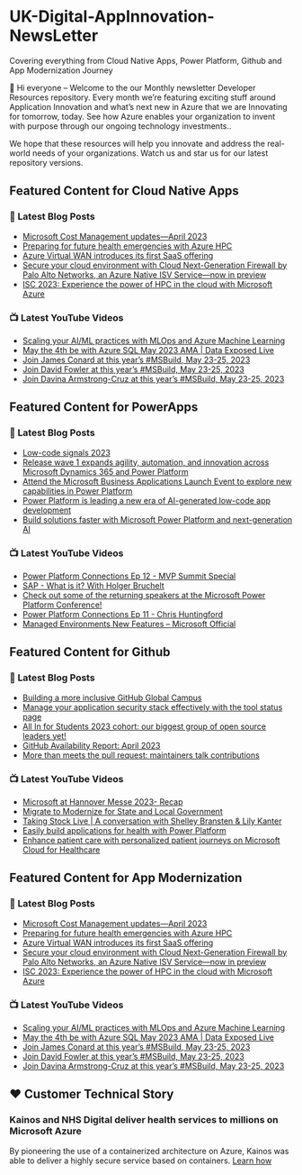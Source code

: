 # UK-Digital-AppInnovation-NewsLetter

Covering everything from Cloud Native Apps, Power Platform, Github and App Modernization Journey

👋 Hi everyone – Welcome to the our Monthly newsletter Developer Resources repository. Every month we’re featuring exciting stuff around Application Innovation and what’s next new in Azure that we are Innovating for tomorrow, today. See how Azure enables your organization to invent with purpose through our ongoing technology investments..


We hope that these resources will help you innovate and address the real-world needs of your organizations. Watch us and star us for our latest repository versions.

## Featured Content for Cloud Native Apps


### 📝 Latest Blog Posts

    
<!-- BLOGCNA:START -->
- [Microsoft Cost Management updates—April 2023](https://azure.microsoft.com/blog/microsoft-cost-management-updates-april-2023/)
- [Preparing for future health emergencies with Azure HPC ](https://azure.microsoft.com/blog/preparing-for-future-health-emergencies-with-azure-hpc/)
- [Azure Virtual WAN introduces its first SaaS offering](https://azure.microsoft.com/blog/azure-virtual-wan-introduces-its-first-saas-offering/)
- [Secure your cloud environment with Cloud Next-Generation Firewall by Palo Alto Networks, an Azure Native ISV Service—now in preview](https://azure.microsoft.com/blog/secure-your-cloud-environment-with-cloud-nextgeneration-firewall-by-palo-alto-networks-an-azure-native-isv-service-now-in-pre/)
- [ISC 2023: Experience the power of HPC in the cloud with Microsoft Azure](https://azure.microsoft.com/blog/isc-2023-experience-the-power-of-hpc-in-the-cloud-with-microsoft-azure/)
<!-- BLOGCNA:END -->

### 📺 Latest YouTube Videos

 
<!-- YOUTUBECNA:START -->
- [Scaling your AI/ML practices with MLOps and Azure Machine Learning](https://www.youtube.com/watch?v=u1S51F1-Lcs)
- [May the 4th be with Azure SQL May 2023 AMA | Data Exposed Live](https://www.youtube.com/watch?v=hXeZ9Q580fs)
- [Join James Conard at this year’s #MSBuild, May 23-25, 2023](https://www.youtube.com/watch?v=ktdyGNqfgJs)
- [Join David Fowler at this year’s #MSBuild, May 23-25, 2023](https://www.youtube.com/watch?v=UTx982w47yo)
- [Join Davina Armstrong-Cruz at this year’s #MSBuild, May 23-25, 2023](https://www.youtube.com/watch?v=HBafVbB_u4k)
<!-- YOUTUBECNA:END -->

##  Featured Content for PowerApps
### 📝 Latest Blog Posts
<!-- BLOGPOWER:START -->
- [Low-code signals 2023](https://cloudblogs.microsoft.com/powerplatform/2023/04/13/low-code-signals-2023/)
- [Release wave 1 expands agility, automation, and innovation across Microsoft Dynamics 365 and Power Platform](https://cloudblogs.microsoft.com/dynamics365/bdm/2023/04/04/release-wave-1-expands-agility-automation-and-innovation-across-microsoft-dynamics-365-and-power-platform/)
- [Attend the Microsoft Business Applications Launch Event to explore new capabilities in Power Platform](https://cloudblogs.microsoft.com/powerplatform/2023/03/22/attend-the-microsoft-business-applications-launch-event-to-explore-new-capabilities-in-power-platform/)
- [Power Platform is leading a new era of AI-generated low-code app development](https://cloudblogs.microsoft.com/powerplatform/2023/03/16/power-platform-is-leading-a-new-era-of-ai-generated-low-code-app-development/)
- [Build solutions faster with Microsoft Power Platform and next-generation AI](https://cloudblogs.microsoft.com/powerplatform/2023/03/06/build-solutions-faster-with-microsoft-power-platform-and-next-generation-ai/)
<!-- BLOGPOWER:END -->
 ### 📺 Latest YouTube Videos
    
<!-- YOUTUBEPOWER:START -->
- [Power Platform Connections Ep 12 - MVP Summit Special](https://www.youtube.com/watch?v=PnR0L0VMhlc)
- [SAP - What is it? With Holger Bruchelt](https://www.youtube.com/watch?v=k_bi5411Bzk)
- [Check out some of the returning speakers at the Microsoft Power Platform Conference!](https://www.youtube.com/watch?v=n5QooGLiSZE)
- [Power Platform Connections Ep 11 - Chris Huntingford](https://www.youtube.com/watch?v=0uo-lZckCJQ)
- [Managed Environments New Features – Microsoft Official](https://www.youtube.com/watch?v=tqVtDspgXII)
<!-- YOUTUBEPOWER:END -->

##  Featured Content for Github
### 📝 Latest Blog Posts
<!-- BLOGGITHUB:START -->
- [Building a more inclusive GitHub Global Campus](https://github.blog/2023-05-05-building-a-more-inclusive-github-global-campus/)
- [Manage your application security stack effectively with the tool status page](https://github.blog/2023-05-04-manage-your-application-security-stack-effectively-with-the-tool-status-page/)
- [All In for Students 2023 cohort: our biggest group of open source leaders yet!](https://github.blog/2023-05-04-all-in-for-students-2023-cohort-our-biggest-group-of-open-source-leaders-yet/)
- [GitHub Availability Report: April 2023](https://github.blog/2023-05-03-github-availability-report-april-2023/)
- [More than meets the pull request: maintainers talk contributions](https://github.blog/2023-05-03-more-than-meets-the-pull-request-maintainers-talk-contributions/)
<!-- BLOGGITHUB:END -->
### 📺 Latest YouTube Videos
<!-- YOUTUBEGITHUB:START -->
- [Microsoft at Hannover Messe 2023- Recap](https://www.youtube.com/watch?v=puuPhj9N9_w)
- [Migrate to Modernize for State and Local Government](https://www.youtube.com/watch?v=gb9Vi0KhpLo)
- [Taking Stock Live | A conversation with Shelley Bransten &amp; Lily Kanter](https://www.youtube.com/watch?v=bzd3n3_EHrE)
- [Easily build applications for health with Power Platform](https://www.youtube.com/watch?v=y82glsOyWgs)
- [Enhance patient care with personalized patient journeys on Microsoft Cloud for Healthcare](https://www.youtube.com/watch?v=OWMBCSi-iA8)
<!-- YOUTUBEGITHUB:END -->
##  Featured Content for App Modernization
### 📝 Latest Blog Posts
<!-- BLOGAPPMOD:START -->
- [Microsoft Cost Management updates—April 2023](https://azure.microsoft.com/blog/microsoft-cost-management-updates-april-2023/)
- [Preparing for future health emergencies with Azure HPC ](https://azure.microsoft.com/blog/preparing-for-future-health-emergencies-with-azure-hpc/)
- [Azure Virtual WAN introduces its first SaaS offering](https://azure.microsoft.com/blog/azure-virtual-wan-introduces-its-first-saas-offering/)
- [Secure your cloud environment with Cloud Next-Generation Firewall by Palo Alto Networks, an Azure Native ISV Service—now in preview](https://azure.microsoft.com/blog/secure-your-cloud-environment-with-cloud-nextgeneration-firewall-by-palo-alto-networks-an-azure-native-isv-service-now-in-pre/)
- [ISC 2023: Experience the power of HPC in the cloud with Microsoft Azure](https://azure.microsoft.com/blog/isc-2023-experience-the-power-of-hpc-in-the-cloud-with-microsoft-azure/)
<!-- BLOGAPPMOD:END -->
### 📺 Latest YouTube Videos
<!-- YOUTUBEAPPMOD:START -->
- [Scaling your AI/ML practices with MLOps and Azure Machine Learning](https://www.youtube.com/watch?v=u1S51F1-Lcs)
- [May the 4th be with Azure SQL May 2023 AMA | Data Exposed Live](https://www.youtube.com/watch?v=hXeZ9Q580fs)
- [Join James Conard at this year’s #MSBuild, May 23-25, 2023](https://www.youtube.com/watch?v=ktdyGNqfgJs)
- [Join David Fowler at this year’s #MSBuild, May 23-25, 2023](https://www.youtube.com/watch?v=UTx982w47yo)
- [Join Davina Armstrong-Cruz at this year’s #MSBuild, May 23-25, 2023](https://www.youtube.com/watch?v=HBafVbB_u4k)
<!-- YOUTUBEAPPMOD:END -->


## ♥️ Customer Technical Story 

### Kainos and NHS Digital deliver health services to millions on Microsoft Azure

By pioneering the use of a containerized architecture on Azure, Kainos was able to deliver a highly secure service based on containers. [Learn how](https://customers.microsoft.com/en-us/story/1368348549535774520-kainos-and-nhs-digital-deliver-health-services-to-millions-on-microsoft-azure)

